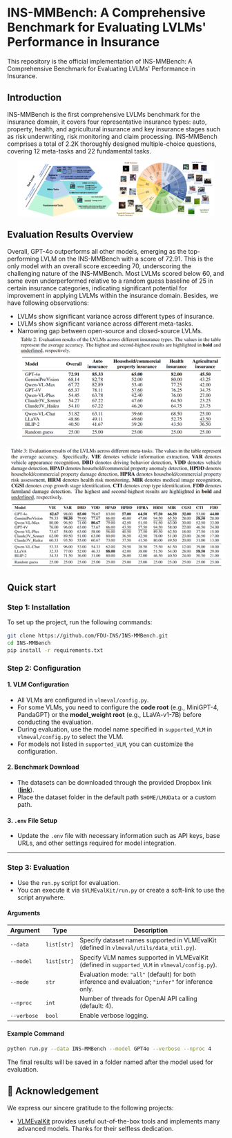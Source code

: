 # INS-MMBench: A Comprehensive Benchmark for Evaluating LVLMs' Performance in Insurance
This repository is the official implementation of INS-MMBench: A Comprehensive Benchmark for Evaluating LVLMs' Performance in Insurance.

## Introduction
INS-MMBench is the first comprehensive LVLMs benchmark for the insurance domain, it covers four representative insurance types: auto, property, health, and agricultural insurance and key insurance stages such as risk underwriting, risk monitoring and claim processing. INS-MMBench comprises a total of 2.2K thoroughly designed multiple-choice questions, covering 12 meta-tasks and 22 fundamental tasks.
<div style="display: flex; justify-content: center;">
    <img src="asset/Pyramid.png" width="45%">
    <img src="asset/task_overview.png" width="45%">
</div>

## Evaluation Results Overview
Overall, GPT-4o outperforms all other models, emerging as the top-performing LVLM on the INS-MMBench with a score of 72.91. This is the only model with an overall score exceeding 70, underscoring the challenging nature of the INS-MMBench. Most LVLMs scored below 60, and some even underperformed relative to a random guess baseline of 25 in certain insurance categories, indicating significant potential for improvement in applying LVLMs within the insurance domain. Besides, we have following observations:

- LVLMs show significant variance across different types of insurance.
- LVLMs show significant variance across different meta-tasks.
- Narrowing gap between open-source and closed-source LVLMs.
![result](assets/result_across_insurance_type.png)

![result](assets/result_across_meta_task.png)

## Quick start
### Step 1: Installation
To set up the project, run the following commands:

```bash
git clone https://github.com/FDU-INS/INS-MMBench.git
cd INS-MMBench
pip install -r requirements.txt
```

### Step 2: Configuration

#### 1. VLM Configuration
- All VLMs are configured in `vlmeval/config.py`.
- For some VLMs, you need to configure the **code root** (e.g., MiniGPT-4, PandaGPT) or the **model_weight root** (e.g., LLaVA-v1-7B) before conducting the evaluation.
- During evaluation, use the model name specified in `supported_VLM` in `vlmeval/config.py` to select the VLM.
- For models not listed in `supported_VLM`, you can customize the configuration.

#### 2. Benchmark Download
- The datasets can be downloaded through the provided Dropbox link (**[link](https://www.dropbox.com/scl/fi/hpwb7f7k14cdxwx7mau87/INS-MMBench.tsv?rlkey=vmu8pvzbto70g75r2esokadbi&st=8q9ruyo8&dl=1)**).
- Place the dataset folder in the default path `$HOME/LMUData` or a custom path.

#### 3. `.env` File Setup
- Update the `.env` file with necessary information such as API keys, base URLs, and other settings required for model integration.

---

### Step 3: Evaluation

- Use the `run.py` script for evaluation. 
- You can execute it via `$VLMEvalKit/run.py` or create a soft-link to use the script anywhere.

#### Arguments
| Argument     | Type        | Description                                                                                      |
|--------------|-------------|--------------------------------------------------------------------------------------------------|
| `--data`     | `list[str]` | Specify dataset names supported in VLMEvalKit (defined in `vlmeval/utils/data_util.py`).          |
| `--model`    | `list[str]` | Specify VLM names supported in VLMEvalKit (defined in `supported_VLM` in `vlmeval/config.py`).    |
| `--mode`     | `str`       | Evaluation mode: `"all"` (default) for both inference and evaluation; `"infer"` for inference only. |
| `--nproc`    | `int`       | Number of threads for OpenAI API calling (default: 4).                                           |
| `--verbose`  | `bool`      | Enable verbose logging.                                                                          |

#### Example Command
```bash
python run.py --data INS-MMBench --model GPT4o --verbose --nproc 4
```
The final results will be saved in a folder named after the model used for evaluation.

## 💐 Acknowledgement
We express our sincere gratitude to the following projects:
- [VLMEvalKit](https://github.com/open-compass/VLMEvalKit) provides useful out-of-the-box tools and implements many advanced models. Thanks for their selfless dedication.
